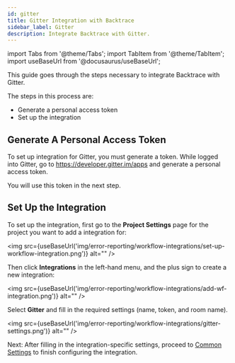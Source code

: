 ```yaml
---
id: gitter
title: Gitter Integration with Backtrace
sidebar_label: Gitter
description: Integrate Backtrace with Gitter.
---
```

import Tabs from '@theme/Tabs';
import TabItem from '@theme/TabItem';
import useBaseUrl from '@docusaurus/useBaseUrl';

This guide goes through the steps necessary to integrate Backtrace with Gitter.

The steps in this process are:
- Generate a personal access token
- Set up the integration

## Generate A Personal Access Token
To set up integration for Gitter, you must generate a token. While logged into Gitter, go to https://developer.gitter.im/apps and generate a personal access token.

You will use this token in the next step.

## Set Up the Integration
To set up the integration, first go to the **Project Settings** page for the project you want to add a integration for:

<img src={useBaseUrl('img/error-reporting/workflow-integrations/set-up-workflow-integration.png')} alt="" />

Then click **Integrations** in the left-hand menu, and the plus sign to create a new integration:

<img src={useBaseUrl('img/error-reporting/workflow-integrations/add-wf-integration.png')} alt="" />

Select **Gitter** and fill in the required settings (name, token, and room name).

<img src={useBaseUrl('img/error-reporting/workflow-integrations/gitter-settings.png')} alt="" />

Next: After filling in the integration-specific settings, proceed to [Common Settings](/error-reporting/workflow-integrations/common-settings) to finish configuring the integration.
